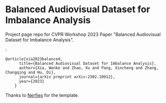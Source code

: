 # Balanced Audiovisual Dataset for Imbalance Analysis

Project page repo for CVPR Workshop 2023 Paper "Balanced Audiovisual Dataset for Imbalance Analysis".

:
```
@article{xia2023balanced,
      title={Balanced Audiovisual Dataset for Imbalance Analysis},
      author={Xia, Wenke and Zhao, Xu and Pang, Xincheng and Zhang, Changqing and Hu, Di},
      journal={arXiv preprint arXiv:2302.10912},
      year={2023}
    }
```

Thanks to [Nerfies](https://nerfies.github.io/) for the template.
